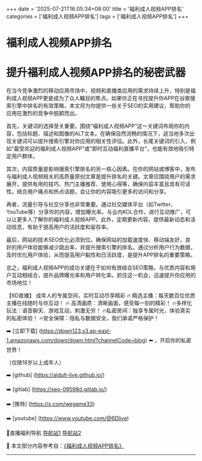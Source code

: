 +++
date = '2025-07-21T16:05:34+08:00'
title = '福利成人视频APP排名'
categories = ['福利成人视频APP排名']
tags = ['福利成人视频APP排名']
+++

# 福利成人视频APP排名

# 提升福利成人视频APP排名的秘密武器

在当今竞争激烈的移动应用市场中，视频和直播类应用的需求持续上升，特别是福利成人视频APP更是成为了众人瞩目的焦点。如果你正在寻找提升你APP在谷歌搜索引擎中排名的有效策略，本文将为你提供一些关于SEO的实用建议，帮助你的应用在激烈的竞争中脱颖而出。

首先，关键词的选择至关重要。围绕“福利成人视频APP”这一关键词布局你的内容，包括标题、描述和图像的ALT文本。在确保自然流畅的情况下，适当地多次出现关键词可以提升搜索引擎对你应用的相关性评估。此外，长尾关键词的引入，例如“最受欢迎的福利成人视频APP”或“即时互动福利直播平台”，也能有效地吸引特定用户群体。

其次，内容质量是影响搜索引擎排名的另一核心因素。在你的网站或博客中，发布与福利成人视频相关的高质量原创文章是提升排名的关键。文章应围绕用户的需求展开，提供有用的技巧、热门主播推荐、使用心得等，确保内容丰富且具有可读性。结合用户痛点和热点话题，会让你的内容吸引更多的访问和分享。

再者，流量引导与社交分享也非常重要。通过社交媒体平台（如Twitter、YouTube等）分享你的内容，增加曝光率。与业内KOL合作，进行互动推广，可以让更多人了解你的福利成人视频APP。此外，定期更新内容，提供最新动态和活动信息，有助于提高用户的活跃度和留存率。

最后，网站的技术SEO优化必须到位。确保网站的加载速度快、移动端友好，良好的用户体验能够减少跳出率，并提升搜索引擎的排名。通过分析用户行为数据，及时优化用户体验，从而提高用户黏性和日活跃度，是提升APP排名的重要策略。

总之，福利成人视频APP的成功关键在于如何有效结合SEO策略，与优质内容和用户互动相结合，提升品牌曝光率和用户转化率。抓住这一机会，迅速提升你应用的市场地位！

【6D直播】
成年人的专属空间，实时互动尽享精彩
🔥 精选主播：每天数百位优质主播在线随时与你互动！
🔥 高清画质：清晰画面，感受每一刻的精彩！
🔥多样化玩法：语音聊天、游戏互动，刺激无穷！
🔥私密房间：独享专属时光，体验真实的私密体验！
🔥安全保障：隐私与数据安全，我们承诺严格保护！

➡️ [立即下载] (https://down123.s3.ap-east-1.amazonaws.com/down/down.html?channelCode=blog) ⬅️ ，开启你的私密世界！

（仅限18岁以上成年人）

➡️ [github] (https://aldult-live.github.io/)

➡️ [gitlab] (https://seo-09598d.gitlab.io/)

➡️ [推特] (https://x.com/wegame33)

➡️ [youtube] (https://www.youtube.com/@6Dlive)

🔞直播福利导航 [导航站1](https://webstack-86085a.gitlab.io/) [导航站2](https://onlygit123-2.github.io/)


📘 本文部分内容参考自：[《福利成人视频APP排名》](https://github.com/bantangzhibo66688/live)

---

